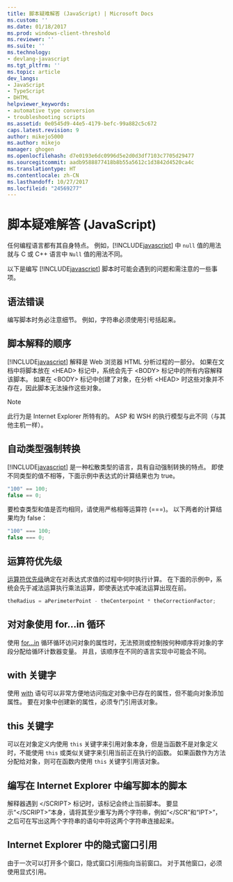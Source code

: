 ```yaml
---
title: 脚本疑难解答 (JavaScript) | Microsoft Docs
ms.custom: ''
ms.date: 01/18/2017
ms.prod: windows-client-threshold
ms.reviewer: ''
ms.suite: ''
ms.technology:
- devlang-javascript
ms.tgt_pltfrm: ''
ms.topic: article
dev_langs:
- JavaScript
- TypeScript
- DHTML
helpviewer_keywords:
- automative type conversion
- troubleshooting scripts
ms.assetid: 0e0545d9-44e5-4179-befc-99a882c5c672
caps.latest.revision: 9
author: mikejo5000
ms.author: mikejo
manager: ghogen
ms.openlocfilehash: d7e0193e6dc0996d5e2d0d3df7103c7705d29477
ms.sourcegitcommit: aadb9588877418b8b55a5612c1d3842d4520ca4c
ms.translationtype: HT
ms.contentlocale: zh-CN
ms.lasthandoff: 10/27/2017
ms.locfileid: "24569277"
---
```

# <a name="troubleshooting-your-scripts-javascript"></a>脚本疑难解答 (JavaScript)
任何编程语言都有其自身特点。 例如，[!INCLUDE[javascript](../../javascript/includes/javascript-md.md)] 中 `null` 值的用法就与 C 或 C++ 语言中 `Null` 值的用法不同。  
  
 以下是编写 [!INCLUDE[javascript](../../javascript/includes/javascript-md.md)] 脚本时可能会遇到的问题和需注意的一些事项。  
  
## <a name="syntax-errors"></a>语法错误  
 编写脚本时务必注意细节。 例如，字符串必须使用引号括起来。  
  
## <a name="order-of-script-interpretation"></a>脚本解释的顺序  
 [!INCLUDE[javascript](../../javascript/includes/javascript-md.md)] 解释是 Web 浏览器 HTML 分析过程的一部分。 如果在文档中将脚本放在 \<HEAD> 标记中，系统会先于 \<BODY> 标记中的所有内容解释该脚本。 如果在 \<BODY> 标记中创建了对象，在分析 \<HEAD> 时这些对象并不存在，因此脚本无法操作这些对象。  
  
> [!NOTE]
>  此行为是 Internet Explorer 所特有的。 ASP 和 WSH 的执行模型与此不同（与其他主机一样）。  
  
## <a name="automatic-type-coercion"></a>自动类型强制转换  
 [!INCLUDE[javascript](../../javascript/includes/javascript-md.md)] 是一种松散类型的语言，具有自动强制转换的特点。 即使不同类型的值不相等，下面示例中表达式的计算结果也为 true。  
  
```JavaScript  
"100" == 100;  
false == 0;  
```  
  
 要检查类型和值是否均相同，请使用严格相等运算符 (===)。 以下两者的计算结果均为 false：  
  
```JavaScript  
"100" === 100;  
false === 0;  
```  
  
## <a name="operator-precedence"></a>运算符优先级  
 [运算符优先级](../../javascript/operator-subtractprecedence-javascript.md)确定在对表达式求值的过程中何时执行计算。 在下面的示例中，系统会先于减法运算执行乘法运算，即使表达式中减法运算出现在前。  
  
```JavaScript  
theRadius = aPerimeterPoint - theCenterpoint * theCorrectionFactor;  
```  
  
## <a name="using-forin-loops-with-objects"></a>对对象使用 for...in 循环  
 使用 [for...in](../../javascript/reference/for-dot-dot-dot-in-statement-javascript.md) 循环循环访问对象的属性时，无法预测或控制按何种顺序将对象的字段分配给循环计数器变量。 并且，该顺序在不同的语言实现中可能会不同。  
  
## <a name="with-keyword"></a>with 关键字  
 使用 [with](../../javascript/reference/with-statement-javascript.md) 语句可以非常方便地访问指定对象中已存在的属性，但不能向对象添加属性。 要在对象中创建新的属性，必须专门引用该对象。  
  
## <a name="this-keyword"></a>this 关键字  
 可以在对象定义内使用 `this` 关键字来引用对象本身，但是当函数不是对象定义时，不能使用 `this` 或类似关键字来引用当前正在执行的函数。 如果函数作为方法分配给对象，则可在函数内使用 `this` 关键字引用该对象。  
  
## <a name="writing-a-script-that-writes-a-script-in-internet-explorer"></a>编写在 Internet Explorer 中编写脚本的脚本  
 解释器遇到 \</SCRIPT> 标记时，该标记会终止当前脚本。 要显示“\</SCRIPT>”本身，请将其至少重写为两个字符串，例如“\</SCR”和“IPT>”，之后可在写出这两个字符串的语句中将这两个字符串连接起来。  
  
## <a name="implicit-window-references-in-internet-explorer"></a>Internet Explorer 中的隐式窗口引用  
 由于一次可以打开多个窗口，隐式窗口引用指向当前窗口。 对于其他窗口，必须使用显式引用。